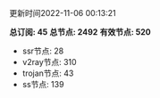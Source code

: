更新时间2022-11-06 00:13:21

**总订阅: 45**
**总节点: 2492**
**有效节点: 520**
- ssr节点: 28
- v2ray节点: 310
- trojan节点: 43
- ss节点: 139
